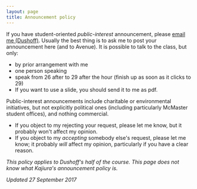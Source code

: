```yaml
---
layout: page
title: Announcement policy
---
```


If you have student-oriented _public-interest_ announcement, please [email me (Dushoff)](mailto:dushoff@mcmaster.ca). Usually the best thing is to ask me to post your announcement here (and to Avenue). It is possible to talk to the class, but only:
* by prior arrangement with me
* one person speaking
* speak from 26 after to 29 after the hour (finish up as soon as it clicks to 29)
* If you want to use a slide, you should send it to me as pdf.

Public-interest announcements include charitable or environmental initiatives, but not explicitly political ones (including particularly McMaster student offices), and nothing commercial.

* If you object to my rejecting your request, please let me know, but it probably won't affect my opinion.
* If you object to my _accepting_ somebody else's request, please let me know; it probably _will_ affect my opinion, particularly if you have a clear reason.

_This policy applies to Dushoff's half of the course. This page does not know what Kajiura's announcement policy is._

_Updated 27 September 2017_
